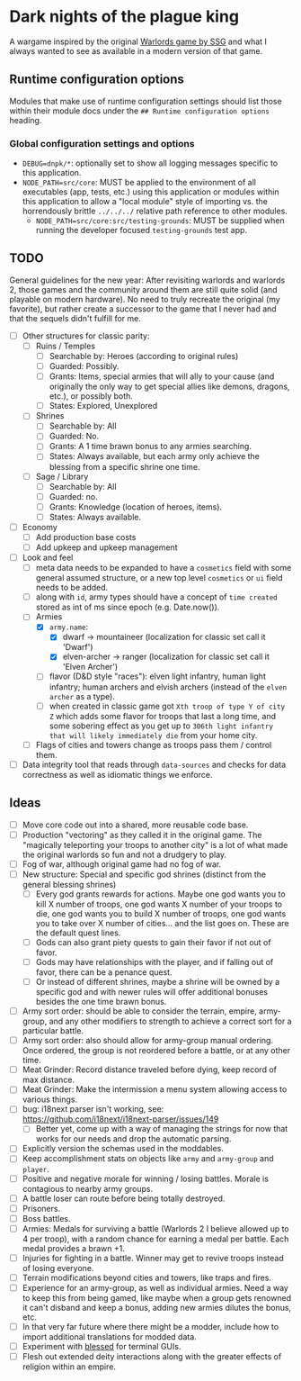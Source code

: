 # Dark nights of the plague king

A wargame inspired by the original [Warlords game by SSG](https://en.wikipedia.org/wiki/Warlords_(1990_video_game)) and what I always wanted to see as available in a modern version of that game.

## Runtime configuration options

Modules that make use of runtime configuration settings should list those within their module docs under the `## Runtime configuration options` heading.

### Global configuration settings and options

* `DEBUG=dnpk/*`: optionally set to show all logging messages specific to this application.
* `NODE_PATH=src/core`: MUST be applied to the environment of all executables (app, tests, etc.) using this application or modules within this application to allow a "local module" style of importing vs. the horrendously brittle `../../../` relative path reference to other modules.
    * `NODE_PATH=src/core:src/testing-grounds`: MUST be supplied when running the developer focused `testing-grounds` test app.

## TODO

General guidelines for the new year: After revisiting warlords and warlords 2, those games and the community around them are still quite solid (and playable on modern hardware). No need to truly recreate the original (my favorite), but rather create a successor to the game that I never had and that the sequels didn't fulfill for me.

- [ ] Other structures for classic parity:
    - [ ] Ruins / Temples
        - [ ] Searchable by: Heroes (according to original rules)
        - [ ] Guarded: Possibly.
        - [ ] Grants: Items, special armies that will ally to your cause (and originally the only way to get special allies like demons, dragons, etc.), or possibly both.
        - [ ] States: Explored, Unexplored
    - [ ] Shrines
        - [ ] Searchable by: All
        - [ ] Guarded: No.
        - [ ] Grants: A 1 time brawn bonus to any armies searching.
        - [ ] States: Always available, but each army only achieve the blessing from a specific shrine one time.
    - [ ] Sage / Library
        - [ ] Searchable by: All
        - [ ] Guarded: no.
        - [ ] Grants: Knowledge (location of heroes, items).
        - [ ] States: Always available.
- [ ] Economy
    - [ ] Add production base costs
    - [ ] Add upkeep and upkeep management
- [ ] Look and feel
    - [ ] meta data needs to be expanded to have a `cosmetics` field with some general assumed structure, or a new top level `cosmetics` or `ui` field needs to be added.
    - [ ] along with `id`, army types should have a concept of `time created` stored as int of ms since epoch (e.g. Date.now()).
    - [ ] Armies
        - [X] `army.name`:
            - [X] dwarf -> mountaineer (localization for classic set call it 'Dwarf')
            - [X] elven-archer -> ranger (localization for classic set call it 'Elven Archer')
        - [ ] flavor (D&D style "races"): elven light infantry, human light infantry; human archers and elvish archers (instead of the `elven archer` as a type).
        - [ ] when created in classic game got `Xth troop of type Y of city Z` which adds some flavor for troops that last a long time, and some sobering effect as you get up to `306th light infantry that will likely immediately die` from your home city.
    - [ ] Flags of cities and towers change as troops pass them / control them.
- [ ] Data integrity tool that reads through `data-sources` and checks for data correctness as well as idiomatic things we enforce.

## Ideas

- [ ] Move core code out into a shared, more reusable code base.
- [ ] Production "vectoring" as they called it in the original game. The "magically teleporting your troops to another city" is a lot of what made the original warlords so fun and not a drudgery to play.
- [ ] Fog of war, although original game had no fog of war.
- [ ] New structure: Special and specific god shrines (distinct from the general blessing shrines)
    - [ ] Every god grants rewards for actions. Maybe one god wants you to kill X number of troops, one god wants X number of your troops to die, one god wants you to build X number of troops, one god wants you to take over X number of cities... and the list goes on. These are the default quest lines.
    - [ ] Gods can also grant piety quests to gain their favor if not out of favor.
    - [ ] Gods may have relationships with the player, and if falling out of favor, there can be a penance quest.
    - [ ] Or instead of different shrines, maybe a shrine will be owned by a specific god and with newer rules will offer additional bonuses besides the one time brawn bonus.
- [ ] Army sort order: should be able to consider the terrain, empire, army-group, and any other modifiers to strength to achieve a correct sort for a particular battle.
- [ ] Army sort order: also should allow for army-group manual ordering. Once ordered, the group is not reordered before a battle, or at any other time.
- [ ] Meat Grinder: Record distance traveled before dying, keep record of max distance.
- [ ] Meat Grinder: Make the intermission a menu system allowing access to various things.
- [ ] bug: i18next parser isn't working, see: https://github.com/i18next/i18next-parser/issues/149
    - [ ] Better yet, come up with a way of managing the strings for now that works for our needs and drop the automatic parsing.
- [ ] Explicitly version the schemas used in the moddables.
- [ ] Keep accomplishment stats on objects like `army` and `army-group` and `player`.
- [ ] Positive and negative morale for winning / losing battles. Morale is contagious to nearby army groups.
- [ ] A battle loser can route before being totally destroyed.
- [ ] Prisoners.
- [ ] Boss battles.
- [ ] Armies: Medals for surviving a battle (Warlords 2 I believe allowed up to 4 per troop), with a random chance for earning a medal per battle. Each medal provides a brawn +1.
- [ ] Injuries for fighting in a battle. Winner may get to revive troops instead of losing everyone.
- [ ] Terrain modifications beyond cities and towers, like traps and fires.
- [ ] Experience for an army-group, as well as individual armies. Need a way to keep this from being gamed, like maybe when a group gets renowned it can't disband and keep a bonus, adding new armies dilutes the bonus, etc.
- [ ] In that very far future where there might be a modder, include how to import additional translations for modded data.
- [ ] Experiment with [blessed](https://github.com/chjj/blessed) for terminal GUIs.
- [ ] Flesh out extended deity interactions along with the greater effects of religion within an empire.
